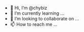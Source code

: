 - 👋 Hi, I’m @chybiz
- 🌱 I’m currently learning ...
- 💞️ I’m looking to collaborate on ...
- 📫 How to reach me ...

<!---
chybiz/chybiz is a ✨ special ✨ repository because its `README.md` (this file) appears on your GitHub profile.
You can click the Preview link to take a look at your changes.
--->
